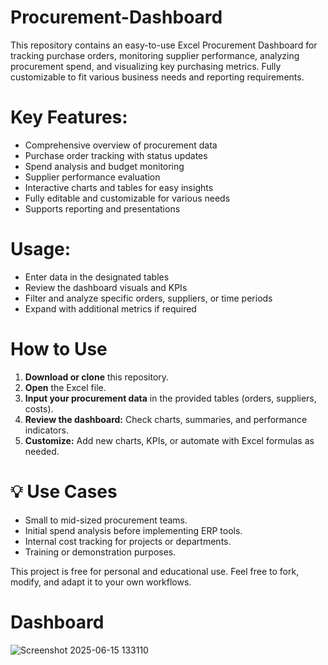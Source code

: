# Procurement-Dashboard
This repository contains an easy-to-use Excel Procurement Dashboard for tracking purchase orders, monitoring supplier performance, analyzing procurement spend, and visualizing key purchasing metrics. Fully customizable to fit various business needs and reporting requirements.

# Key Features:
- Comprehensive overview of procurement data
- Purchase order tracking with status updates
- Spend analysis and budget monitoring
- Supplier performance evaluation
- Interactive charts and tables for easy insights
- Fully editable and customizable for various needs
- Supports reporting and presentations

# Usage:
- Enter data in the designated tables
- Review the dashboard visuals and KPIs
- Filter and analyze specific orders, suppliers, or time periods
- Expand with additional metrics if required

# How to Use

1. **Download or clone** this repository.  
2. **Open** the Excel file.  
3. **Input your procurement data** in the provided tables (orders, suppliers, costs).  
4. **Review the dashboard:** Check charts, summaries, and performance indicators.  
5. **Customize:** Add new charts, KPIs, or automate with Excel formulas as needed.

# 💡 Use Cases

- Small to mid-sized procurement teams.
- Initial spend analysis before implementing ERP tools.
- Internal cost tracking for projects or departments.
- Training or demonstration purposes.

This project is free for personal and educational use. Feel free to fork, modify, and adapt it to your own workflows.

# Dashboard 

![Screenshot 2025-06-15 133110](https://github.com/user-attachments/assets/27ae51c6-fc60-40a5-982a-0bc51cf86ef7)

